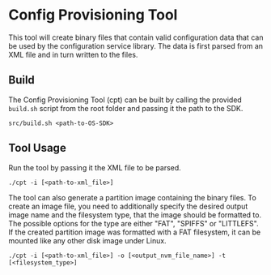 # Config Provisioning Tool

This tool will create binary files that contain valid
configuration data that can be used by the configuration service library.
The data is first parsed from an XML file and in turn written to the files.

## Build

The Config Provisioning Tool (cpt) can be built by calling the provided
``build.sh`` script from the root folder and passing it the path to the SDK.

 ```shell
 src/build.sh <path-to-OS-SDK>
 ```

## Tool Usage

Run the tool by passing it the XML file to be parsed.

```shell
./cpt -i [<path-to-xml_file>]
```

The tool can also generate a partition image containing the binary files.
To create an image file, you need to additionally specify the desired output
image name and the filesystem type, that the image should be formatted to. The
possible options for the type are either "FAT", "SPIFFS" or "LITTLEFS".
If the created partition image was formatted with a FAT filesystem, it can be
mounted like any other disk image under Linux.

```shell
./cpt -i [<path-to-xml_file>] -o [<output_nvm_file_name>] -t [<filesystem_type>]
```
